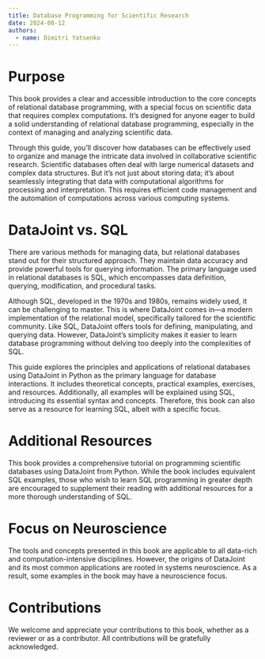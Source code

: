 ```yaml
---
title: Database Programming for Scientific Research
date: 2024-08-12
authors:
  - name: Dimitri Yatsenko
---
```


# Purpose

This book provides a clear and accessible introduction to the core concepts of relational database programming, with a special focus on scientific data that requires complex computations.
It’s designed for anyone eager to build a solid understanding of relational database programming, especially in the context of managing and analyzing scientific data.

Through this guide, you’ll discover how databases can be effectively used to organize and manage the intricate data involved in collaborative scientific research.
Scientific databases often deal with large numerical datasets and complex data structures.
But it’s not just about storing data; it’s about seamlessly integrating that data with computational algorithms for processing and interpretation.
This requires efficient code management and the automation of computations across various computing systems.

# DataJoint vs. SQL

There are various methods for managing data, but relational databases stand out for their structured approach. They maintain data accuracy and provide powerful tools for querying information. The primary language used in relational databases is SQL, which encompasses data definition, querying, modification, and procedural tasks.

Although SQL, developed in the 1970s and 1980s, remains widely used, it can be challenging to master. This is where DataJoint comes in—a modern implementation of the relational model, specifically tailored for the scientific community. Like SQL, DataJoint offers tools for defining, manipulating, and querying data. However, DataJoint’s simplicity makes it easier to learn database programming without delving too deeply into the complexities of SQL.

This guide explores the principles and applications of relational databases using DataJoint in Python as the primary language for database interactions. It includes theoretical concepts, practical examples, exercises, and resources. Additionally, all examples will be explained using SQL, introducing its essential syntax and concepts. Therefore, this book can also serve as a resource for learning SQL, albeit with a specific focus.

# Additional Resources

This book provides a comprehensive tutorial on programming scientific databases using DataJoint from Python. While the book includes equivalent SQL examples, those who wish to learn SQL programming in greater depth are encouraged to supplement their reading with additional resources for a more thorough understanding of SQL.

# Focus on Neuroscience

The tools and concepts presented in this book are applicable to all data-rich and computation-intensive disciplines. However, the origins of DataJoint and its most common applications are rooted in systems neuroscience. As a result, some examples in the book may have a neuroscience focus.

# Contributions

We welcome and appreciate your contributions to this book, whether as a reviewer or as a contributor. All contributions will be gratefully acknowledged.


